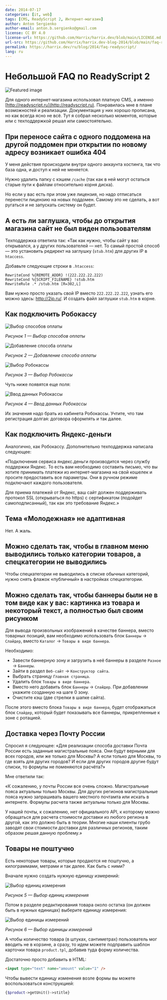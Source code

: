 ```yaml
---
date: 2014-07-17
categories: [it, web]
tags: [CMS, ReadyScript 2, Интернет-магазин]
author: Anton Sergienko
author-email: anton.b.sergienko@gmail.com
license: CC BY 4.0
license-url: https://github.com/Harrix/harrix.dev/blob/main/LICENSE.md
url-src: https://github.com/Harrix/harrix.dev-blog-2014/blob/main/faq-readyscript/faq-readyscript.md
permalink: https://harrix.dev/ru/blog/2014/faq-readyscript/
lang: ru
---
```


# Небольшой FAQ по ReadyScript 2

![Featured image](featured-image.svg)

Для одного интернет-магазина использовал платную CMS, а именно [http://readyscript.ru](http://readyscript.ru). Понравилась мне в плане возможностей и реализации. Документация у них хорошо прописана, но как всегда ясно не всё. Тут я собрал несколько моментов, которые или с техподдержкой решал или самостоятельно.

## При переносе сайта с одного поддомена на другой поддомен при открытии по новому адресу возникает ошибка 404

У меня действия происходили внутри одного аккаунта хостинга, так что база одна, и доступ к ней не меняется.

Нужно удалить папку с кэшем `/cache` (так как в ней могут остаться старые пути к файлам относительно корня диска).

Но если у вас есть при этом уже лицензия, но надо отписаться перенести лицензию на новых поддомен. Самому это не сделать, а вот ругаться и не запускать систему он будет.

## А есть ли заглушка, чтобы до открытия магазина сайт не был виден пользователям

Техподдержка ответила так: «Так как нужно, чтобы сайт у вас открывался, а у других пользователей — нет. То самый простой способ — это установить редирект на заглушку (`stub.htm`) для других IP в `htaccess`.

Добавьте следующие строки в `.htaccess`:

```text
RewriteCond %{REMOTE_ADDR} !(222.222.22.222)
RewriteCond %{SCRIPT_FILENAME} !stub.htm
RewriteRule .* /stub.htm [R=302,L]
```

Вам нужно просто указать свой IP вместо `222.222.22.222`, узнать его можно здесь: <http://2ip.ru/>. И создать файл заглушки `stub.htm` в корне.

## Как подключить Робокассу

![Выбор способов оплаты](img/robokassa_01.png)

_Рисунок 1 — Выбор способов оплаты_

![Добавление способа оплаты](img/robokassa_02.png)

_Рисунок 2 — Добавление способа оплаты_

![Выбор Робокассы](img/robokassa_03.png)

_Рисунок 3 — Выбор Робокассы_

Чуть ниже появятся еще поля:

![Ввод данных Робокассы](img/robokassa_04.png)

_Рисунок 4 — Ввод данных Робокассы_

Их значения надо брать из кабинета Робокассы. Учтите, что там регистрация долгая: договора оформлять и так далее.

## Как подключить Яндекс-деньги

Аналогично, как Робокассу. Дополнительно техподдержка написала следующее:

«Подключения сервиса яндекс.деньги производится через службу поддержки Яндекс. То есть вам необходимо составить письмо, что вы хотите принимать платежи из интернет-магазина на свой кошелек и просите предоставить все параметры. Они в ручном режиме подключают каждого пользователя.

Для приема платежей от Яндекс, ваш сайт должен поддерживать протокол SSL (открываться по https) с сертификатом (подойдет самоподписанный), так как это требование Яндекс.»

## Тема «Молодежная» не адаптивная

Нет. А жаль.

## Можно сделать так, чтобы в главном меню выводились только категории товаров, а спецкатегории не выводились

Чтобы спецкатегории не выводились в списке обычных категорий, нужно снять флажок «публичный» в настройках спецкатегории.

## Можно сделать так, чтобы баннеры были не в том виде как у вас: картинка из товара и некоторый текст, а полностью был своим рисунком

Для вывода произвольных изображений в качестве баннера, вместо товарных позиций, вам необходимо использовать блок `Баннеры` → `Слайдер`, вместо `Каталог` → `Товары в виде баннера`.

Необходимо:

- Завести баннерную зону и загрузить в неё баннеры в разделе `Разное` → `Баннеры`.
- Зайти в раздел `Веб-сайт` → `Конструктор сайта`.
- Выбрать страницу `Главная страница`.
- Удалить блок `Товары в виде баннера`.
- Вместо него добавить блок `Баннеры` → `Слайдер`. При добавлении укажите созданную на шаге 0 зону.
- Очистите кэш (две стрелки в шапке сайта).

После этого вместо блока `Товары в виде баннера`, будет отображаться блок `Слайдер`, который будет показывать все баннеры, прикрепленные к зоне с ротацией.

## Доставка через Почту России

Спросил я следующее: «Для реализации способа доставки Почта России есть заданные магистральные пояса. Они будут верными для всех городов, или же только для Москвы? А если только для Москвы, то где взять для других городов? И если для других городов другие будут списки, то формулы не поменяются расчёта?»

Мне ответили так:

«К сожалению, у почты России все очень сложно. Магистральные пояса актуальны только Москвы. Для других регионов магистральные пояса нужно запрашивать вашего местного почтамта или искать в интернете. Формулы расчета также актуальны только для Москвы.

У нашей почты, к сожалению, нет официального API, к которому можно обращаться для расчета стоимости доставки из любого региона в другой, как это должно быть в теории. Многие наши клиенты грубо заводят свои стоимости доставки для различных регионов, таким образом решая данную проблему.»

## Товары не поштучно

Есть некоторые товары, которые продаются не поштучно, а килограммами, метрами и так далее. Как быть с ними?

Вначале нужно создать нужную единицу измерений:

![Выбор единиц измерения](img/readyscript_01.png)

_Рисунок 5 — Выбор единиц измерения_

Потом в разделе редактирования товара около остатка (он должен быть в нужных единицах) выберите единицу измерения:

![Выбор единицы измерений](img/readyscript_02.png)

_Рисунок 6 — Выбор единицы измерений_

А чтобы количество товара (в штуках, сантиметрах) пользователь мог вводить не в корзине, а сразу, то идем можете подправить шаблон карточки товара `product.tpl`, добавив туда форму количества.

Достаточно просто добавить в HTML:

```html
<input type="text" name="amount" value="1" />
```

Чтобы вывести единицу изменения возле формы вы можете воспользоваться конструкцией:

```php
{$product->getUnit()->stitle}
```
